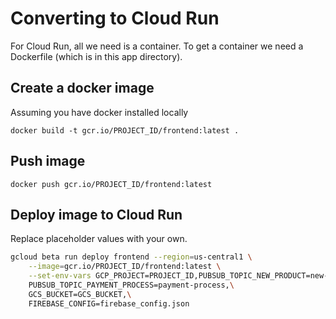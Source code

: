# Converting to Cloud Run

For Cloud Run, all we need is a container. To get a container
we need a Dockerfile (which is in this app directory).

## Create a docker image

Assuming you have docker installed locally

`docker build -t gcr.io/PROJECT_ID/frontend:latest .`

## Push image

`docker push gcr.io/PROJECT_ID/frontend:latest`

## Deploy image to Cloud Run

Replace placeholder values with your own.

```bash
gcloud beta run deploy frontend --region=us-central1 \
    --image=gcr.io/PROJECT_ID/frontend:latest \
    --set-env-vars GCP_PROJECT=PROJECT_ID,PUBSUB_TOPIC_NEW_PRODUCT=new-product,\
    PUBSUB_TOPIC_PAYMENT_PROCESS=payment-process,\
    GCS_BUCKET=GCS_BUCKET,\
    FIREBASE_CONFIG=firebase_config.json

```

